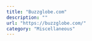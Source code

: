 ```yaml
---
title: "Buzzglobe.com"
description: ""
url: "https://buzzglobe.com/"
category: "Miscellaneous"
---
```


